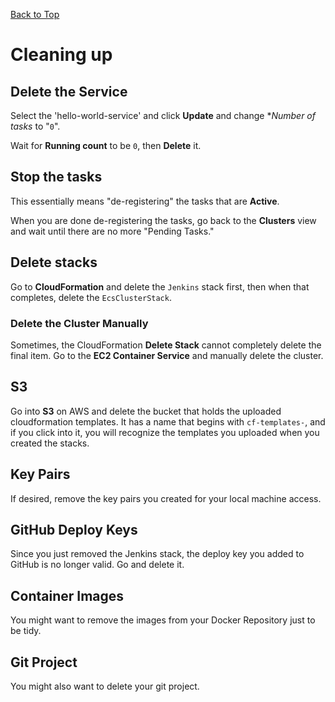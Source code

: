 [Back to Top](../README.md)

# Cleaning up

## Delete the Service
Select the 'hello-world-service' and click **Update** and change **Number of tasks* to "`0`". 

Wait for **Running count** to be `0`, then **Delete** it.

## Stop the tasks
This essentially means "de-registering" the tasks that are **Active**.

When you are done de-registering the tasks, go back to the **Clusters** view and wait until there are no more "Pending Tasks."

## Delete stacks
Go to **CloudFormation** and delete the `Jenkins` stack first, then when that completes, delete the `EcsClusterStack`.

### Delete the Cluster Manually
Sometimes, the CloudFormation **Delete Stack** cannot completely delete the final item. Go to the **EC2 Container Service** 
and manually delete the cluster.

## S3
Go into **S3** on AWS and delete the bucket that holds the uploaded cloudformation templates. 
It has a name that begins with `cf-templates-`, and if you click into it, you will recognize the templates you uploaded
when you created the stacks. 

## Key Pairs
If desired, remove the key pairs you created for your local machine access.

## GitHub Deploy Keys
Since you just removed the Jenkins stack, the deploy key you added to GitHub is no longer valid. Go and delete it.

## Container Images
You might want to remove the images from your Docker Repository just to be tidy.

## Git Project
You might also want to delete your git project.